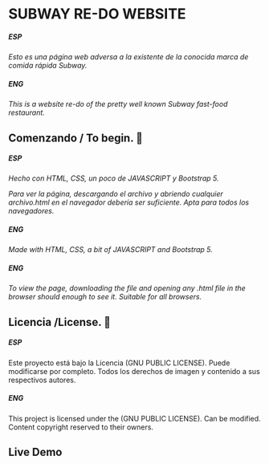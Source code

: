 # SUBWAY RE-DO WEBSITE
##### ESP

_Esto es una página web adversa a la existente de la conocida marca de comida rápida Subway._
##### ENG

_This is a website re-do of the pretty well known Subway fast-food restaurant._

## Comenzando / To begin. 🚀
##### ESP
_Hecho con HTML, CSS, un poco de JAVASCRIPT y Bootstrap 5._

_Para ver la página, descargando el archivo y abriendo cualquier archivo.html en el navegador debería ser suficiente. Apta para todos los navegadores._
##### ENG
_Made with HTML, CSS, a bit of JAVASCRIPT and Bootstrap 5._
##### ENG

_To view the page, downloading the file and opening any .html file in the browser should enough to see it. Suitable for all browsers._

## Licencia /License. 📄
##### ESP

Este proyecto está bajo la Licencia (GNU PUBLIC LICENSE). Puede modificarse por completo. Todos los derechos de imagen y contenido a sus respectivos autores.
##### ENG
This project is licensed under the (GNU PUBLIC LICENSE).
Can be modified. Content copyright reserved to their owners.

## Live Demo 

